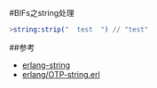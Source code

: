 #BIFs之string处理

```erlang
>string:strip("  test  ") // "test"
```
##参考
* [erlang-string](http://abin888.blog.sohu.com/236274578.html)
* [erlang/OTP-string.erl](https://github.com/erlang/otp/blob/maint/lib/stdlib/src/string.erl)
